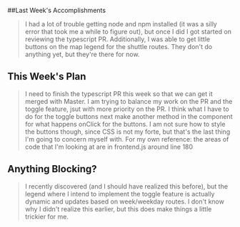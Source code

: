 ##Last Week's Accomplishments

> I had a lot of trouble getting node and npm installed (it was a silly error that took me a while to figure out), but once I did I got started on reviewing the typescript PR. Additionally, I was able to get little buttons on the map legend for the shuttle routes. They don't do anything yet, but they're there for now.

## This Week's Plan

> I need to finish the typescript PR this week so that we can get it merged with Master. I am trying to balance my work on the PR and the toggle feature, jsut with more priority on the PR.
> I think what I have to do for the toggle buttons next make another method in the component for what happens onClick for the buttons. I am not sure how to style the buttons though, since CSS is not my forte, but that's the last thing I'm going to concern myself with.
> For my own reference: the areas of code that I'm looking at are in frontend.js around line 180

## Anything Blocking?

> I recently discovered (and I should have realized this before), but the legend where I intend to implement the toggle feature is actually dynamic and updates based on week/weekday routes. I don't know why I didn't realize this earlier, but this does make things a little trickier for me.
